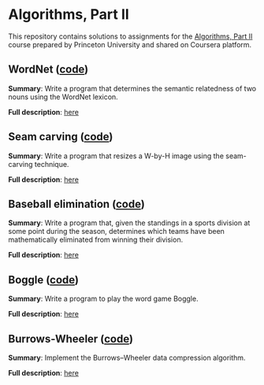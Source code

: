 # Algorithms, Part II

This repository contains solutions to assignments for the [Algorithms, Part II](https://www.coursera.org/learn/algorithms-part2) 
course prepared by Princeton University and shared on Coursera platform.


## WordNet ([code](src/io/github/marwlod/word_net))
**Summary**: Write a program that determines the semantic relatedness of two nouns using the WordNet lexicon.
 
**Full description**: [here](https://coursera.cs.princeton.edu/algs4/assignments/wordnet/specification.php) 


## Seam carving ([code](src/io/github/marwlod/seam_carving))
**Summary**: Write a program that resizes a W-by-H image using the seam-carving technique. 
 
**Full description**: [here](https://coursera.cs.princeton.edu/algs4/assignments/seam/specification.php)


## Baseball elimination ([code](src/io/github/marwlod/baseball_elimination))
**Summary**: Write a program that, given the standings in a sports division at some point during the season, 
determines which teams have been mathematically eliminated from winning their division. 
 
**Full description**: [here](https://coursera.cs.princeton.edu/algs4/assignments/baseball/specification.php)


## Boggle ([code](src/io/github/marwlod/boggle))
**Summary**: Write a program to play the word game Boggle.
 
**Full description**: [here](https://coursera.cs.princeton.edu/algs4/assignments/boggle/specification.php)


## Burrows-Wheeler ([code](src/io/github/marwlod/burrows_wheeler))
**Summary**: Implement the Burrows–Wheeler data compression algorithm.
 
**Full description**: [here](https://coursera.cs.princeton.edu/algs4/assignments/burrows/specification.php)